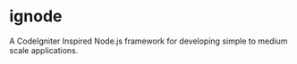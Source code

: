 # ignode
A CodeIgniter Inspired Node.js framework for developing simple to medium scale applications.
